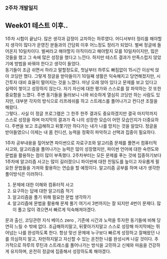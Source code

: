 <h3> 2주차 개발일지 </h3>

<h2> Week01 테스트 이후.. </h2>

 1주차 시험이 끝났다.
 많은 생각과 감정이 교차하는 하루였다.
 어디서부터 정리를 해야할지 생각이 많다가 운영진 분들과의 간담회 이후 어느정도 정리가 되었다.
벌써 정글에 들어온지 10일차이다. 벌써라고 해야할지 아직이라고 해야할지 모를 10일차이지만, 많은 것들을 했고 그 속에 많은 성장을 했다고 느낀다.
하지만 테스트 결과가 만족스럽지 않았기에 방법을 바꿔야 한다고 생각이 들었다.
<br>
동기들이 조금 쉬면서 하라고 말할정도로, 첫날부터 하루도 빠짐없이 15시간 이상씩 앉아 코딩만 했다.
그렇게 정글을 받아들이기 10일째 생활은 익숙해지고 당연해졌지만, 시간투자 대비 효율이 떨어지는 것을 느꼈다.
마냥 오래 앉아 있다고 문제를 보고 있다고 실력이 쌓이고 성장하지 않는다.
자기 자신에 대한 평가와 스스로를 잘 파악하는 것 또한 중요함을 느꼈다.
주변 동기들을 둘러보니 나와 비슷하게 열심히 코딩만 하는 사람도 있지만, 대부분 각자의 방식으로 리프레쉬를 하고 스트레스를 풀어나가고 컨디션 조절을 해왔다.
<br>
그렇다.. 사실 이 정글 프로그램은 그 한주 한주 결과도 중요하겠지만 결국 마지막까지 스스로 성장을 하며 마지막의 결과가 즉 나의 성장한 모습이 어떤 모습인지가 더중요하다.
주변을 보고 조급해하고 뒤쫓기만 하다가는 내가 나를 망치는 것을 알았다.
정글을 받아들였으니 이제는 내 몸 컨디션, 능력을 정확히 파악하고 선택과 집중이 필요하다.

1주차 공부내용을 짚어보면 파이썬으로 자료구조와 알고리즘 문제를 풀면서 컴퓨터적 사고와, 알고리즘을 풀어나가는 능력은 많이 성장했지만,
파이썬 언어에 대한 숙련도와 문법을 활용하는 점이 많이 부족했다.
2주차부터는 모든 문제를 푸는 것에 집중하기보다 1주차에 알고리즘 사고는 많이 길러졌으니 파이썬에 대한 친밀도를 높이고 자유롭게 필요한 문법들을 가져와 활용하는 연습을 할 예정이다.
알고리즘 공부를 하며 내가 생각한 풀이방식은 이러하다.
1. 문제에 대한 이해와 컴퓨터적 사고
2. 요구하는 답에 대한 알고리즘 적기
3. 알고리즘을 풀기 위해 필요한 문법 생각하기
4. 알고리즘에 문법을 활용해 문제 풀기
여기서 3번까지는 잘 되지만 4번이 문제다. 많이 풀고 많이 겪으면서 빠르게 익숙해져야겠다.

문과 출신, 코딩관련 지식 베이스 zero , 기존에 시간과 노력을 투자한 동기들에 비해 당연히 느릴 수 밖에 없다.
조급해하지말고, 뒤쫓아가지말고 스스로 성장해 마지막에는 뛰어넘는 나를 완성하도록 한다.
항상 맞선 문제에 누구보다 빠르게 성장하고 잘해왔던 나를 의심하지 말고, 자만하지말고 자신할 수 있는 온전한 나를 완성시켜 나갈 것이다.
추가적으로 하루의 루틴과 스트레스를 풀어나가는 방식을 고민하고 신체와 마음을 건강하게 유지하며, 온전히 정글에 집중해서 성장하도록 해야겠다.
